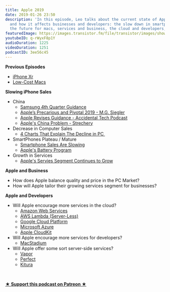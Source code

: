```yaml
---
title: Apple 2019
date: 2019-01-26 23:50
description: 'In this episode, Leo talks about the current state of Apple in 2019
  and how it affects businesses and developers: the slow down in smartphone sales,
  the future for macs, services and business, the cloud and developers, and more...'
featuredImage: https://images.transistor.fm/file/transistor/images/show/122/full_1533929410-artwork.jpg
youtubeID: q-rWyxF8p1Y
audioDuration: 1225
videoDuration: 1251
podcastID: 3ee56c45
---
```

<p><b>Previous Episodes </b></p><ul>
<li><a href="http://www.empowerapps.show/episodes/iphone-xs-vs-iphone-xs-max-vs-iphone-xr">iPhone Xr</a></li>
<li><a href="http://www.empowerapps.show/episodes/low-cost-macs-macbook-air-mac-mini">Low-Cost Macs</a></li>
</ul><p><b>Slowing iPhone Sales</b></p><ul>
<li>China<ul>
<li><a href="https://www.cnbc.com/2019/01/08/samsung-q4-guidance-.html">Samsung 4th Quarter Guidance</a></li>
<li><a href="https://500ish.com/apples-precarious-and-pivotal-2019-f4f8cea3993a">Apple’s Precarious and Pivotal 2019 - M.G. Siegler</a></li>
<li><a href="https://overcast.fm/+CdQfKRJo/37:31">Apple Revises Guidance - Accidental Tech Podcast</a></li>
<li><a href="https://stratechery.com/2017/apples-china-problem/">Apple's China Problem - Strechery</a></li>
</ul>
</li>
<li>Decrease in Computer Sales<ul><li><a href="https://www.weforum.org/agenda/2016/04/4-charts-that-explain-the-decline-of-the-pc/">4 Charts That Explain The Decline in PC </a></li></ul>
</li>
<li>SmartPhones Plateau / Mature<ul>
<li><a href="https://www.cnbc.com/2018/02/23/smartphone-sales-are-slowing-and-here-are-two-key-reasons-why.html">Smartphone Sales Are Slowing</a></li>
<li><a href="https://www.imore.com/iphoneslow">Apple's Battery Program</a></li>
</ul>
</li>
<li>Growth in Services<ul><li><a href="https://www.statista.com/chart/14629/apple-services-revenue/">Apple's Servies Segment Continues to Grow</a></li></ul>
</li>
</ul><p><b>Apple and Business</b></p><ul>
<li>How does Apple balance quality and price in the PC Market?</li>
<li>How will Apple tailor their growing services segment for businesses? </li>
</ul><p><b>Apple and Developers</b></p><ul>
<li>Will Apple encourage more services in the cloud?<ul>
<li><a href="https://aws.amazon.com/">Amazon Web Services</a></li>
<li><a href="https://aws.amazon.com/lambda/">AWS Lambda (Server-Less)</a></li>
<li><a href="https://cloud.google.com">Google Cloud Platform</a></li>
<li><a href="https://azure.microsoft.com/en-us/">Microsoft Azure</a></li>
<li><a href="https://developer.apple.com/icloud/cloudkit/">Apple CloudKit</a></li>
</ul>
</li>
<li>Will Apple encourage more services for developers?<ul><li><a href="https://www.macstadium.com">MacStadium</a></li></ul>
</li>
<li>Will Apple offer some sort server-side services?<ul>
<li><a href="https://vapor.codes">Vapor</a></li>
<li><a href="https://perfect.org">Perfect</a></li>
<li><a href="https://www.kitura.io">Kitura</a></li>
</ul>
</li>
</ul><p><br></p><p><strong><a href="https://www.patreon.com/empowerappsshow" rel="payment" title="★ Support this podcast on Patreon ★">★ Support this podcast on Patreon ★</a></strong></p>
      
